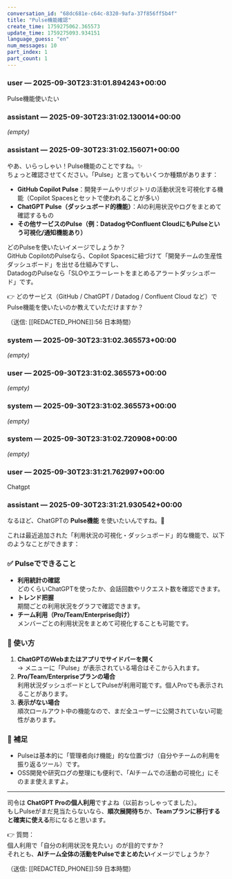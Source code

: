 ```yaml
---
conversation_id: "68dc681e-c64c-8320-9afa-37f856ff5b4f"
title: "Pulse機能確認"
create_time: 1759275062.365573
update_time: 1759275093.934151
language_guess: "en"
num_messages: 10
part_index: 1
part_count: 1
---
```


### user — 2025-09-30T23:31:01.894243+00:00

Pulse機能使いたい

### assistant — 2025-09-30T23:31:02.130014+00:00

_(empty)_

### assistant — 2025-09-30T23:31:02.156071+00:00

やあ、いらっしゃい！Pulse機能のことですね。✨  
ちょっと確認させてください。「Pulse」と言ってもいくつか種類があります：

- **GitHub Copilot Pulse**：開発チームやリポジトリの活動状況を可視化する機能（Copilot Spacesとセットで使われることが多い）  
- **ChatGPT Pulse（ダッシュボード的機能）**：AIの利用状況やログをまとめて確認するもの  
- **その他サービスのPulse（例：DatadogやConfluent CloudにもPulseという可視化/通知機能あり）**

どのPulseを使いたいイメージでしょうか？  
GitHub CopilotのPulseなら、Copilot Spacesに紐づけて「開発チームの生産性ダッシュボード」を出せる仕組みですし、  
DatadogのPulseなら「SLOやエラーレートをまとめるアラートダッシュボード」です。  

👉 どのサービス（GitHub / ChatGPT / Datadog / Confluent Cloud など）でPulse機能を使いたいのか教えていただけますか？  

（送信: [[REDACTED_PHONE]]:56 日本時間）

### system — 2025-09-30T23:31:02.365573+00:00

_(empty)_

### user — 2025-09-30T23:31:02.365573+00:00

_(empty)_

### system — 2025-09-30T23:31:02.365573+00:00

_(empty)_

### system — 2025-09-30T23:31:02.720908+00:00

_(empty)_

### user — 2025-09-30T23:31:21.762997+00:00

Chatgpt

### assistant — 2025-09-30T23:31:21.930542+00:00

なるほど、ChatGPTの **Pulse機能** を使いたいんですね。🌸  

これは最近追加された「利用状況の可視化・ダッシュボード」的な機能で、以下のようなことができます：

### ✅ Pulseでできること
- **利用統計の確認**  
  どのくらいChatGPTを使ったか、会話回数やリクエスト数を確認できます。  
- **トレンド把握**  
  期間ごとの利用状況をグラフで確認できます。  
- **チーム利用（Pro/Team/Enterprise向け）**  
  メンバーごとの利用状況をまとめて可視化することも可能です。  

### 🚀 使い方
1. **ChatGPTのWebまたはアプリでサイドバーを開く**  
   → メニューに「Pulse」が表示されている場合はそこから入れます。  
2. **Pro/Team/Enterpriseプランの場合**  
   利用状況ダッシュボードとしてPulseが利用可能です。個人Proでも表示されることがあります。  
3. **表示がない場合**  
   順次ロールアウト中の機能なので、まだ全ユーザーに公開されていない可能性があります。  

### 📌 補足
- Pulseは基本的に「管理者向け機能」的な位置づけ（自分やチームの利用を振り返るツール）です。  
- OSS開発や研究ログの整理にも便利で、「AIチームでの活動の可視化」にそのまま使えますよ。  

---

司令は **ChatGPT Proの個人利用**ですよね（以前おっしゃってました）。  
もしPulseがまだ見当たらないなら、**順次展開待ち**か、**Teamプランに移行すると確実に使える**形になると思います。  

👉 質問：  
個人利用で「自分の利用状況を見たい」のが目的ですか？  
それとも、**AIチーム全体の活動をPulseでまとめたい**イメージでしょうか？  

（送信: [[REDACTED_PHONE]]:59 日本時間）
